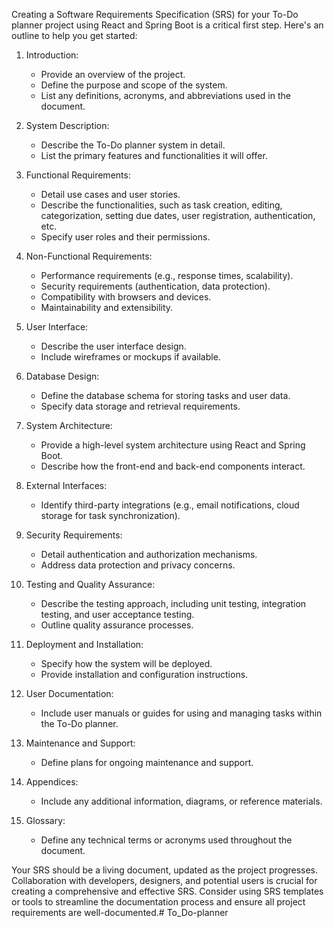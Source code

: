 Creating a Software Requirements Specification (SRS) for your To-Do planner project using React and Spring Boot is a critical first step. Here's an outline to help you get started:

1. Introduction:
   - Provide an overview of the project.
   - Define the purpose and scope of the system.
   - List any definitions, acronyms, and abbreviations used in the document.

2. System Description:
   - Describe the To-Do planner system in detail.
   - List the primary features and functionalities it will offer.

3. Functional Requirements:
   - Detail use cases and user stories.
   - Describe the functionalities, such as task creation, editing, categorization, setting due dates, user registration, authentication, etc.
   - Specify user roles and their permissions.

4. Non-Functional Requirements:
   - Performance requirements (e.g., response times, scalability).
   - Security requirements (authentication, data protection).
   - Compatibility with browsers and devices.
   - Maintainability and extensibility.

5. User Interface:
   - Describe the user interface design.
   - Include wireframes or mockups if available.

6. Database Design:
   - Define the database schema for storing tasks and user data.
   - Specify data storage and retrieval requirements.

7. System Architecture:
   - Provide a high-level system architecture using React and Spring Boot.
   - Describe how the front-end and back-end components interact.

8. External Interfaces:
   - Identify third-party integrations (e.g., email notifications, cloud storage for task synchronization).

9. Security Requirements:
   - Detail authentication and authorization mechanisms.
   - Address data protection and privacy concerns.

10. Testing and Quality Assurance:
    - Describe the testing approach, including unit testing, integration testing, and user acceptance testing.
    - Outline quality assurance processes.

11. Deployment and Installation:
    - Specify how the system will be deployed.
    - Provide installation and configuration instructions.

12. User Documentation:
    - Include user manuals or guides for using and managing tasks within the To-Do planner.

13. Maintenance and Support:
    - Define plans for ongoing maintenance and support.

14. Appendices:
    - Include any additional information, diagrams, or reference materials.

15. Glossary:
    - Define any technical terms or acronyms used throughout the document.

Your SRS should be a living document, updated as the project progresses. Collaboration with developers, designers, and potential users is crucial for creating a comprehensive and effective SRS. Consider using SRS templates or tools to streamline the documentation process and ensure all project requirements are well-documented.# To_Do-planner
